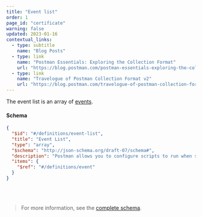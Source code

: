 ```yaml
---
title: "Event list"
order: 1
page_id: "certificate"
warning: false
updated: 2023-01-16
contextual_links:
  - type: subtitle
    name: "Blog Posts"
  - type: link
    name: "Postman Essentials: Exploring the Collection Format"
    url: "https://blog.postman.com/postman-essentials-exploring-the-collection-format/"
  - type: link
    name: "Travelogue of Postman Collection Format v2"
    url: "https://blog.postman.com/travelogue-of-postman-collection-format-v2/"
---
```


The event list is an array of [events](/docs/reference/event/).

#### Schema

```json
{
  "$id": "#/definitions/event-list",
  "title": "Event List",
  "type": "array",
  "$schema": "http://json-schema.org/draft-07/schema#",
  "description": "Postman allows you to configure scripts to run when specific events occur. These scripts are stored here, and can be referenced in the collection by their ID.",
  "items": {
    "$ref": "#/definitions/event"
  }
}
```

<br /><br />

> For more information, see the [complete schema](https://schema.postman.com/collection/json/v2.1.0/draft-07/collection.json).
